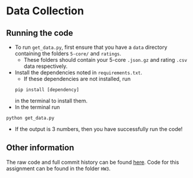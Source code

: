# Data Collection
## Running the code
- To run `get_data.py`, first ensure that you have a `data` directory containing the folders `5-core/` and `ratings`. 
    - These folders should contain your 5-core `.json.gz` and rating `.csv` data respectively.
- Install the dependencies noted in `requirements.txt`.
    - If these dependencies are not installed, run 
    ```
    pip install [dependency]
    ```
    in the terminal to install them.
- In the terminal run
```
python get_data.py
```
- If the output is 3 numbers, then you have successfully run the code!

## Other information
The raw code and full commit history can be found [here](https://github.com/medvidov/dsci510final). Code for this assignment can be found in the folder `HW3`.